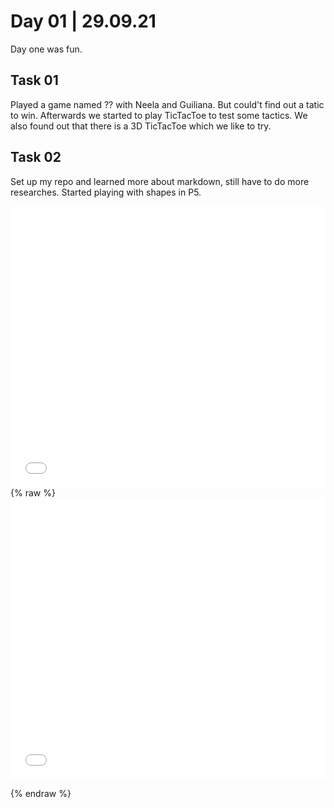 # Day 01 | 29.09.21

Day one was fun.

## Task 01

Played a game named ?? with Neela and Guiliana. But could't find out a tatic to win. Afterwards we started to play TicTacToe to test some tactics. We also found out that there is a 3D TicTacToe which we like to try.

## Task 02

Set up my repo and learned more about markdown, still have to do more researches.
Started playing with shapes in P5.

   <iframe src="content/day01/01/embed.html" width="100%" height="450" frameborder="no"></iframe>
{% raw %}

 <iframe src="content/day01/tst/embed.html" width="100%" height="450" frameborder="no"></iframe>

{% endraw %}
